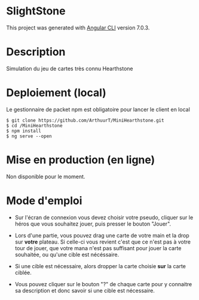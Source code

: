 # SlightStone

This project was generated with [Angular CLI](https://github.com/angular/angular-cli) version 7.0.3.

# Description

Simulation du jeu de cartes très connu Hearthstone 

# Deploiement (local)

Le gestionnaire de packet npm est obligatoire pour lancer le client en local

```
$ git clone https://github.com/ArthuurT/MiniHearthstone.git
$ cd /MiniHearthstone
$ npm install
$ ng serve --open
```

# Mise en production (en ligne)

Non disponible pour le moment.

# Mode d'emploi

* Sur l'écran de connexion vous devez choisir votre pseudo, cliquer sur le héros que vous souhaitez jouer, puis presser le bouton "Jouer".

* Lors d'une partie, vous pouvez drag une carte de votre main et la drop sur **votre** plateau. Si celle-ci vous revient c'est que ce n'est pas à votre tour de jouer, que votre mana n'est pas suffisant pour jouer la carte souhaitée, ou qu'une cible est nécéssaire.

* Si une cible est nécessaire, alors dropper la carte choisie **sur** la carte ciblée.

* Vous pouvez cliquer sur le bouton "?" de chaque carte pour y connaitre sa description et donc savoir si une cible est nécessaire.


